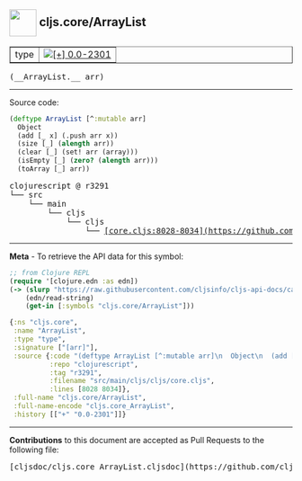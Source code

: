 ## <img width="48px" valign="middle" src="http://i.imgur.com/Hi20huC.png"> cljs.core/ArrayList

 <table border="1">
<tr>

<td>type</td>
<td><a href="https://github.com/cljsinfo/cljs-api-docs/tree/0.0-2301"><img valign="middle" alt="[+] 0.0-2301" src="https://img.shields.io/badge/+-0.0--2301-lightgrey.svg"></a> </td>
</tr>
</table>

 <samp>
(__ArrayList.__ arr)<br>
</samp>

---





Source code:

```clj
(deftype ArrayList [^:mutable arr]
  Object
  (add [_ x] (.push arr x))
  (size [_] (alength arr))
  (clear [_] (set! arr (array)))
  (isEmpty [_] (zero? (alength arr)))
  (toArray [_] arr))
```

 <pre>
clojurescript @ r3291
└── src
    └── main
        └── cljs
            └── cljs
                └── <ins>[core.cljs:8028-8034](https://github.com/clojure/clojurescript/blob/r3291/src/main/cljs/cljs/core.cljs#L8028-L8034)</ins>
</pre>


---

__Meta__ - To retrieve the API data for this symbol:

```clj
;; from Clojure REPL
(require '[clojure.edn :as edn])
(-> (slurp "https://raw.githubusercontent.com/cljsinfo/cljs-api-docs/catalog/cljs-api.edn")
    (edn/read-string)
    (get-in [:symbols "cljs.core/ArrayList"]))
```

```clj
{:ns "cljs.core",
 :name "ArrayList",
 :type "type",
 :signature ["[arr]"],
 :source {:code "(deftype ArrayList [^:mutable arr]\n  Object\n  (add [_ x] (.push arr x))\n  (size [_] (alength arr))\n  (clear [_] (set! arr (array)))\n  (isEmpty [_] (zero? (alength arr)))\n  (toArray [_] arr))",
          :repo "clojurescript",
          :tag "r3291",
          :filename "src/main/cljs/cljs/core.cljs",
          :lines [8028 8034]},
 :full-name "cljs.core/ArrayList",
 :full-name-encode "cljs.core_ArrayList",
 :history [["+" "0.0-2301"]]}

```

---

__Contributions__ to this document are accepted as Pull Requests to the following file:

 <pre>
[cljsdoc/cljs.core_ArrayList.cljsdoc](https://github.com/cljsinfo/cljs-api-docs/blob/master/cljsdoc/cljs.core_ArrayList.cljsdoc)
</pre>

